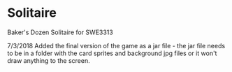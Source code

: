 # Solitaire
Baker's Dozen Solitaire for SWE3313

7/3/2018
Added the final version of the game as a jar file - the jar file needs to be in a folder with the card
sprites and background jpg files or it won't draw anything to the screen.

